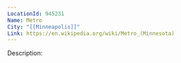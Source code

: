 ```yaml
---
LocationId: 945231
Name: Metro
City: "[[Minneapolis]]"
Link: https://en.wikipedia.org/wiki/Metro_(Minnesota)
---
```


Description:
